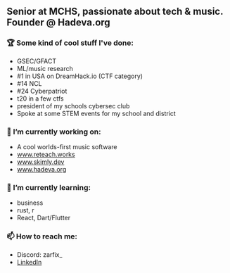 ## Senior at MCHS, passionate about tech & music. Founder @ Hadeva.org

### 🏆 Some kind of cool stuff I've done:
- GSEC/GFACT
- ML/music research 
- #1 in USA on DreamHack.io (CTF category)
- #14 NCL
- #24 Cyberpatriot
- t20 in a few ctfs
- president of my schools cybersec club
- Spoke at some STEM events for my school and district

### 🔭 I’m currently working on:
- A cool worlds-first music software
- www.reteach.works
- www.skimly.dev
- www.hadeva.org

### 🌱 I’m currently learning:
- business
- rust, r
- React, Dart/Flutter

### 📫 How to reach me: 
- Discord: zarfix_ 
- [LinkedIn](https://www.linkedin.com/in/dennis-freyman/)



<!--
**zarfix123/zarfix123** is a ✨ _special_ ✨ repository because its `README.md` (this file) appears on your GitHub profile.

Here are some ideas to get you started:

🔭 I’m currently working on ...
- 🌱 I’m currently learning ...
- 👯 I’m looking to collaborate on ...
- 🤔 I’m looking for help with ...
- 💬 Ask me about ...
- 📫 How to reach me: ...
- 😄 Pronouns: ...
- ⚡ Fun fact: ...
-->
